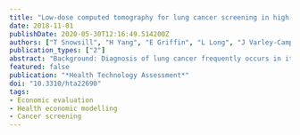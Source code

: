 ```yaml
---
title: "Low-dose computed tomography for lung cancer screening in high-risk populations: A systematic review and economic evaluation"
date: 2018-11-01
publishDate: 2020-05-30T12:16:49.514200Z
authors: ["T Snowsill", "H Yang", "E Griffin", "L Long", "J Varley-Campbell", "H Coelho", "S Robinson", "C Hyde"]
publication_types: ["2"]
abstract: "Background: Diagnosis of lung cancer frequently occurs in its later stages. Low-dose computed tomography (LDCT) could detect lung cancer early. Objectives: To estimate the clinical effectiveness and cost-effectiveness of LDCT lung cancer screening in high-risk populations. Data sources: Bibliographic sources included MEDLINE, EMBASE, Web of Science and The Cochrane Library. Methods: Clinical effectiveness - a systematic review of randomised controlled trials (RCTs) comparing LDCT screening programmes with usual care (no screening) or other imaging screening programmes [such as chest X-ray (CXR)] was conducted. Bibliographic sources included MEDLINE, EMBASE, Web of Science and The Cochrane Library. Meta-analyses, including network meta-analyses, were performed. Cost-effectiveness - an independent economic model employing discrete event simulation and using a natural history model calibrated to results from a large RCT was developed. There were 12 different population eligibility criteria and four intervention frequencies [(1) single screen, (2) triple screen, (3) annual screening and (4) biennial screening] and a no-screening control arm. Results: Clinical effectiveness - 12 RCTs were included, four of which currently contribute evidence on mortality. Meta-analysis of these demonstrated that LDCT, with ≤ 9.80 years of follow-up, was associated with a non-statistically significant decrease in lung cancer mortality (pooled relative risk 0.94, 95% confidence interval 0.74 to 1.19). The findings also showed that LDCT screening demonstrated a non-statistically significant increase in all-cause mortality. Given the considerable heterogeneity detected between studies for both outcomes, the results should be treated with caution. Network meta-analysis, including six RCTs, was performed to assess the relative clinical effectiveness of LDCT, CXR and usual care. The results showed that LDCT was ranked as the best screening strategy in terms of lung cancer mortality reduction. CXR had a 99.7% probability of being the worst intervention and usual care was ranked second. Cost-effectiveness - screening programmes are predicted to be more effective than no screening, reduce lung cancer mortality and result in more lung cancer diagnoses. Screening programmes also increase costs. Screening for lung cancer is unlikely to be cost-effective at a threshold of £20,000/quality-adjusted life-year (QALY), but may be cost-effective at a threshold of £30,000/QALY. The incremental cost-effectiveness ratio for a single screen in smokers aged 60-75 years with at least a 3% risk of lung cancer is £28,169 per QALY. Sensitivity and scenario analyses were conducted. Screening was only cost-effective at a threshold of £20,000/QALY in only a minority of analyses. Limitations: Clinical effectiveness - the largest of the included RCTs compared LDCT with CXR screening rather than no screening. Cost-effectiveness - a representative cost to the NHS of lung cancer has not been recently estimated according to key variables such as stage at diagnosis. Certain costs associated with running a screening programme have not been included. Conclusions: LDCT screening may be clinically effective in reducing lung cancer mortality, but there is considerable uncertainty. There is evidence that a single round of screening could be considered cost-effective at conventional thresholds, but there is significant uncertainty about the effect on costs and the magnitude of benefits."
featured: false
publication: "*Health Technology Assessment*"
doi: "10.3310/hta22690"
tags:
- Economic evaluation
- Health economic modelling
- Cancer screening
---
```


